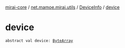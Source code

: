 [mirai-core](../../index.md) / [net.mamoe.mirai.utils](../index.md) / [DeviceInfo](index.md) / [device](./device.md)

# device

`abstract val device: `[`ByteArray`](https://kotlinlang.org/api/latest/jvm/stdlib/kotlin/-byte-array/index.html)